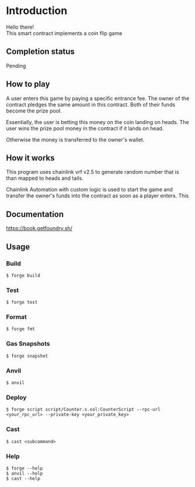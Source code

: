# Introduction
Hello there!\
This smart contract implements a coin flip game

## Completion status
Pending

## How to play
A user enters this game by paying a specific entrance fee. The owner of the contract pledges the same amount in this contract. Both of their funds become the prize pool.

Essentially, the user is betting this money on the coin landing on heads. The user wins the prize pool money in the contract if it lands on head.

Otherwise the money is transferred to the owner's wallet.

## How it works
This program uses chainlink vrf v2.5 to generate random number that is than mapped to heads and tails.

Chainlink Automation with custom logic is used to start the game and transfer the owner's funds into the contract as soon as a player enters. This 

## Documentation

https://book.getfoundry.sh/

## Usage

### Build

```shell
$ forge build
```

### Test

```shell
$ forge test
```

### Format

```shell
$ forge fmt
```

### Gas Snapshots

```shell
$ forge snapshot
```

### Anvil

```shell
$ anvil
```

### Deploy

```shell
$ forge script script/Counter.s.sol:CounterScript --rpc-url <your_rpc_url> --private-key <your_private_key>
```

### Cast

```shell
$ cast <subcommand>
```

### Help

```shell
$ forge --help
$ anvil --help
$ cast --help
```
